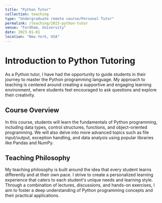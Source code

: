 ```yaml
---
title: "Python Tutor"
collection: teaching
type: "Undergraduate remote course/Personal Tutor"
permalink: /teaching/2023-python-tutor
venue: "Fordham, University"
date: 2023-01-01
location: "New York, USA"
---
```


Introduction to Python Tutoring
=============================

As a Python tutor, I have had the opportunity to guide students in their journey to master the Python programming language. My approach to teaching is centered around creating a supportive and engaging learning environment, where students feel encouraged to ask questions and explore their creativity.

Course Overview
-------------

In this course, students will learn the fundamentals of Python programming, including data types, control structures, functions, and object-oriented programming. We will also delve into more advanced topics such as file input/output, exception handling, and data analysis using popular libraries like Pandas and NumPy.

Teaching Philosophy
-----------------

My teaching philosophy is built around the idea that every student learns differently and at their own pace. I strive to create a personalized learning experience that caters to each student's unique needs and learning style. Through a combination of lectures, discussions, and hands-on exercises, I aim to foster a deep understanding of Python programming concepts and their practical applications.